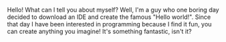 Hello! What can I tell you about myself? Well, I'm a guy who one boring day decided to download an IDE and create the famous "Hello world!". Since that day I have been interested in programming because I find it fun, you can create anything you imagine! It's something fantastic, isn't it?
